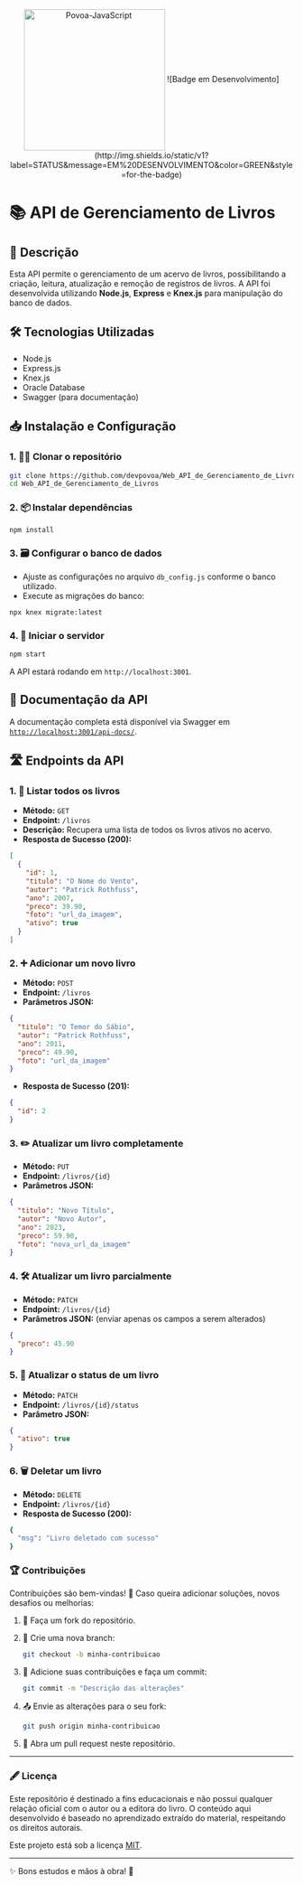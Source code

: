 <div align="center">
<img align="center" alt="Povoa-JavaScript" height="250" width="250" src="https://cdn.jsdelivr.net/gh/devicons/devicon@latest/icons/javascript/javascript-original.svg"/>
​    ![Badge em Desenvolvimento](http://img.shields.io/static/v1?label=STATUS&message=EM%20DESENVOLVIMENTO&color=GREEN&style=for-the-badge)
</div>


# 📚 API de Gerenciamento de Livros

## 📝 Descrição

Esta API permite o gerenciamento de um acervo de livros, possibilitando a criação, leitura, atualização e remoção de registros de livros. A API foi desenvolvida utilizando **Node.js**, **Express** e **Knex.js** para manipulação do banco de dados.

## 🛠️ Tecnologias Utilizadas

- Node.js
- Express.js
- Knex.js
- Oracle Database
- Swagger (para documentação)

## 📥 Instalação e Configuração

### 1. 🧑‍💻 Clonar o repositório
```bash
git clone https://github.com/devpovoa/Web_API_de_Gerenciamento_de_Livros.git
cd Web_API_de_Gerenciamento_de_Livros
```

### 2. 📦 Instalar dependências

```bash
npm install
```

### 3. 🗃️ Configurar o banco de dados

- Ajuste as configurações no arquivo `db_config.js` conforme o banco utilizado.
- Execute as migrações do banco:

```bash
npx knex migrate:latest
```

### 4. 🚀 Iniciar o servidor

```bash
npm start
```

A API estará rodando em `http://localhost:3001`.

## 📖 Documentação da API

A documentação completa está disponível via Swagger em [`http://localhost:3001/api-docs/`](http://localhost:3001/api-docs/).

## 🛣️ Endpoints da API

### **1. 📜 Listar todos os livros**

- **Método:** `GET`
- **Endpoint:** `/livros`
- **Descrição:** Recupera uma lista de todos os livros ativos no acervo.
- **Resposta de Sucesso (200):**

```json
[
  {
    "id": 1,
    "titulo": "O Nome do Vento",
    "autor": "Patrick Rothfuss",
    "ano": 2007,
    "preco": 39.90,
    "foto": "url_da_imagem",
    "ativo": true
  }
]
```

### **2. ➕ Adicionar um novo livro**

- **Método:** `POST`
- **Endpoint:** `/livros`
- **Parâmetros JSON:**

```json
{
  "titulo": "O Temor do Sábio",
  "autor": "Patrick Rothfuss",
  "ano": 2011,
  "preco": 49.90,
  "foto": "url_da_imagem"
}
```

- **Resposta de Sucesso (201):**

```json
{
  "id": 2
}
```

### **3. ✏️ Atualizar um livro completamente**

- **Método:** `PUT`
- **Endpoint:** `/livros/{id}`
- **Parâmetros JSON:**

```json
{
  "titulo": "Novo Título",
  "autor": "Novo Autor",
  "ano": 2023,
  "preco": 59.90,
  "foto": "nova_url_da_imagem"
}
```

### **4. 🛠️ Atualizar um livro parcialmente**

- **Método:** `PATCH`
- **Endpoint:** `/livros/{id}`
- **Parâmetros JSON:** (enviar apenas os campos a serem alterados)

```json
{
  "preco": 45.90
}
```

### **5. 🔄 Atualizar o status de um livro**

- **Método:** `PATCH`
- **Endpoint:** `/livros/{id}/status`
- **Parâmetro JSON:**

```json
{
  "ativo": true
}
```

### **6. 🗑️ Deletar um livro**

- **Método:** `DELETE`
- **Endpoint:** `/livros/{id}`
- **Resposta de Sucesso (200):**

```bash
{
  "msg": "Livro deletado com sucesso"
}
```

### 🏆 **Contribuições**

Contribuições são bem-vindas! 🎉 Caso queira adicionar soluções, novos desafios ou melhorias:

1. 🍴 Faça um fork do repositório.

2. 🌿 Crie uma nova branch:

   ```bash
   git checkout -b minha-contribuicao
   ```

3. 📝 Adicione suas contribuições e faça um commit:

   ```bash
   git commit -m "Descrição das alterações"
   ```

4. 📤 Envie as alterações para o seu fork:

   ```bash
   git push origin minha-contribuicao
   ```

5. 🔀 Abra um pull request neste repositório.

------

### 🖋️ **Licença**

Este repositório é destinado a fins educacionais e não possui qualquer relação oficial com o autor ou a editora do livro. O conteúdo aqui desenvolvido é baseado no aprendizado extraído do material, respeitando os direitos autorais.

Este projeto está sob a licença [MIT](LICENSE).

------

✨ Bons estudos e mãos à obra! 🚀
